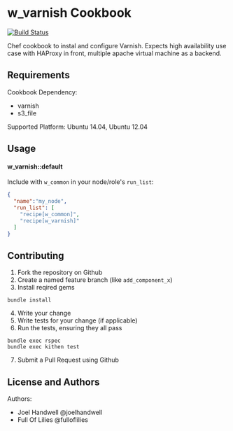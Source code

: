 w_varnish Cookbook
==================

[![Build Status](https://travis-ci.org/haapp/w_varnish.svg?branch=master)](https://travis-ci.org/haapp/w_varnish)

Chef cookbook to instal and configure Varnish. Expects high availability use case with HAProxy in front, multiple apache virtual machine as a backend.

Requirements
------------
Cookbook Dependency:

* varnish
* s3_file

Supported Platform:
Ubuntu 14.04, Ubuntu 12.04

Usage
-----
#### w_varnish::default

Include with `w_common` in your node/role's `run_list`:

```json
{
  "name":"my_node",
  "run_list": [
    "recipe[w_common]",
    "recipe[w_varnish]"
  ]
}
```

Contributing
------------
1. Fork the repository on Github
2. Create a named feature branch (like `add_component_x`)
3. Install reqired gems
```
bundle install
```
4. Write your change
5. Write tests for your change (if applicable)
6. Run the tests, ensuring they all pass
```
bundle exec rspec
bundle exec kithen test
```
7. Submit a Pull Request using Github

License and Authors
-------------------
Authors: 
* Joel Handwell @joelhandwell 
* Full Of Lilies @fulloflilies
